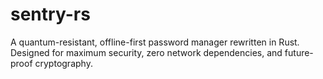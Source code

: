 # sentry-rs
A quantum-resistant, offline-first password manager rewritten in Rust. Designed for maximum security, zero network dependencies, and future-proof cryptography.
